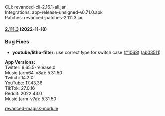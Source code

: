 CLI: revanced-cli-2.16.1-all.jar  
Integrations: app-release-unsigned-v0.71.0.apk  
Patches: revanced-patches-2.111.3.jar  

#### [2.111.3](https://github.com/revanced/revanced-patches/compare/v2.111.2...v2.111.3) (2022-11-18)
### Bug Fixes
* **youtube/litho-filter:** use correct type for switch case ([#1068](https://github.com/revanced/revanced-patches/issues/1068)) ([ab03511](https://github.com/revanced/revanced-patches/commit/ab03511e23d07c7c40b58eae5791fb2a798289de))

  
**App Versions:**  
Twitter: 9.65.5-release.0  
Music (arm64-v8a): 5.31.50  
Twitch: 14.2.0  
YouTube: 17.43.36  
TikTok: 27.0.16  
Reddit: 2022.43.0  
Music (arm-v7a): 5.31.50  

[revanced-magisk-module](https://github.com/j-hc/revanced-magisk-module)  
